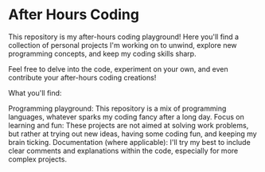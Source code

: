# After Hours Coding

This repository is my after-hours coding playground! Here you'll find a collection of personal projects I'm working on to unwind, explore new programming concepts, and keep my coding skills sharp.

Feel free to delve into the code, experiment on your own, and even contribute your after-hours coding creations!

What you'll find:

Programming playground: This repository is a mix of programming languages, whatever sparks my coding fancy after a long day.
Focus on learning and fun: These projects are not aimed at solving work problems, but rather at trying out new ideas, having some coding fun, and keeping my brain ticking.
Documentation (where applicable): I'll try my best to include clear comments and explanations within the code, especially for more complex projects.
